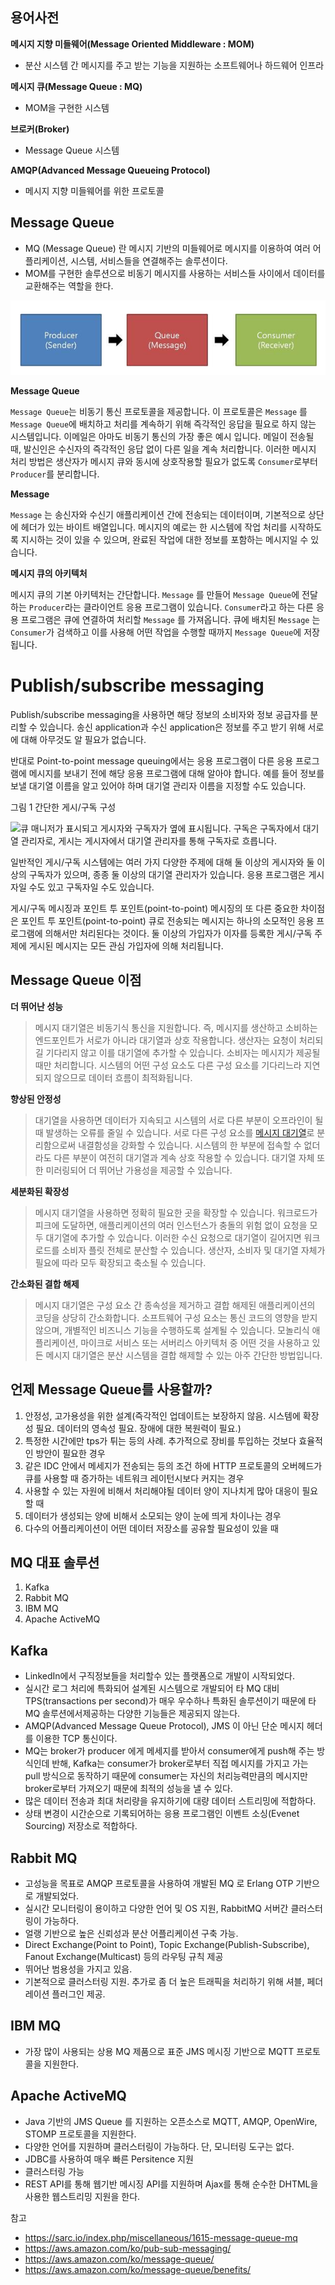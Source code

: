 ## 용어사전

**메시지 지향 미들웨어(Message Oriented Middleware : MOM)** 

* 분산 시스템 간 메시지를 주고 받는 기능을 지원하는 소프트웨어나 하드웨어 인프라

**메시지 큐(Message Queue : MQ)**

* MOM을 구현한 시스템

**브로커(Broker)**

* Message Queue 시스템

 **AMQP(Advanced Message Queueing Protocol)**

* 메시지 지향 미들웨어를 위한 프로토콜



## Message Queue

* MQ (Message Queue) 란 메시지 기반의 미들웨어로 메시지를 이용하여 여러 어플리케이션, 시스템, 서비스들을 연결해주는 솔루션이다.
* MOM를 구현한 솔루션으로 비동기 메시지를 사용하는 서비스들 사이에서 데이터를 교환해주는 역할을 한다.

![image-20210602221101816](.\images\image-20210602221101816.png)

**Message Queue**

`Message Queue`는 비동기 통신 프로토콜을 제공합니다. 이 프로토콜은 `Message` 를 `Message Queue`에 배치하고 처리를 계속하기 위해 즉각적인 응답을 필요로 하지 않는 시스템입니다. 이메일은 아마도 비동기 통신의 가장 좋은 예시 입니다. 메일이 전송될 때, 발신인은 수신자의 즉각적인 응답 없이 다른 일을 계속 처리합니다. 이러한 메시지 처리 방법은 생산자가 메시지 큐와 동시에 상호작용할 필요가 없도록 `Consumer`로부터 `Producer`를 분리합니다.



**Message** 

`Message` 는 송신자와 수신기 애플리케이션 간에 전송되는 데이터이며, 기본적으로 상단에 헤더가 있는 바이트 배열입니다. 메시지의 예로는 한 시스템에 작업 처리를 시작하도록 지시하는 것이 있을 수 있으며, 완료된 작업에 대한 정보를 포함하는 메시지일 수 있습니다.



**메시지 큐의 아키텍처**

메시지 큐의 기본 아키텍처는 간단합니다. `Message` 를 만들어 `Message Queue`에 전달하는 `Producer`라는 클라이언트 응용 프로그램이 있습니다. `Consumer`라고 하는 다른 응용 프로그램은 큐에 연결하여 처리할 `Message` 를 가져옵니다. 큐에 배치된 `Message` 는 `Consumer`가 검색하고 이를 사용해 어떤 작업을 수행할 때까지 `Message Queue`에 저장됩니다.

# Publish/subscribe messaging

Publish/subscribe messaging을 사용하면 해당 정보의 소비자와 정보 공급자를 분리할 수 있습니다. 송신 application과 수신 application은 정보를 주고 받기 위해 서로에 대해 아무것도 알 필요가 없습니다.

반대로 Point-to-point message queuing에서는 응용 프로그램이 다른 응용 프로그램에 메시지를 보내기 전에 해당 응용 프로그램에 대해 알아야 합니다. 예를 들어 정보를 보낼 대기열 이름을 알고 있어야 하며 대기열 관리자 이름을 지정할 수도 있습니다.

그림 1 간단한 게시/구독 구성

![큐 매니저가 표시되고 게시자와 구독자가 옆에 표시됩니다. 구독은 구독자에서 대기열 관리자로, 게시는 게시자에서 대기열 관리자를 통해 구독자로 흐릅니다.](https://www.ibm.com/docs/en/SSFKSJ_8.0.0/com.ibm.mq.pro.doc/q004870a.gif)

일반적인 게시/구독 시스템에는 여러 가지 다양한 주제에 대해 둘 이상의 게시자와 둘 이상의 구독자가 있으며, 종종 둘 이상의 대기열 관리자가 있습니다. 응용 프로그램은 게시자일 수도 있고 구독자일 수도 있습니다.

게시/구독 메시징과 포인트 투 포인트(point-to-point) 메시징의 또 다른 중요한 차이점은 포인트 투 포인트(point-to-point) 큐로 전송되는 메시지는 하나의 소모적인 응용 프로그램에 의해서만 처리된다는 것이다. 둘 이상의 가입자가 이자를 등록한 게시/구독 주제에 게시된 메시지는 모든 관심 가입자에 의해 처리됩니다.



## Message Queue 이점

**더 뛰어난 성능**

>  메시지 대기열은 비동기식 통신을 지원합니다. 즉, 메시지를 생산하고 소비하는 엔드포인트가 서로가 아니라 대기열과 상호 작용합니다. 생산자는 요청이 처리되길 기다리지 않고 이를 대기열에 추가할 수 있습니다. 소비자는 메시지가 제공될 때만 처리합니다. 시스템의 어떤 구성 요소도 다른 구성 요소를 기다리느라 지연되지 않으므로 데이터 흐름이 최적화됩니다.

**향상된 안정성**

> 대기열을 사용하면 데이터가 지속되고 시스템의 서로 다른 부분이 오프라인이 될 때 발생하는 오류를 줄일 수 있습니다. 서로 다른 구성 요소를 [메시지 대기열](https://aws.amazon.com/ko/sqs/)로 분리함으로써 내결함성을 강화할 수 있습니다. 시스템의 한 부분에 접속할 수 없더라도 다른 부분이 여전히 대기열과 계속 상호 작용할 수 있습니다. 대기열 자체 또한 미러링되어 더 뛰어난 가용성을 제공할 수 있습니다.

**세분화된 확장성**

>  메시지 대기열을 사용하면 정확히 필요한 곳을 확장할 수 있습니다. 워크로드가 피크에 도달하면, 애플리케이션의 여러 인스턴스가 충돌의 위험 없이 요청을 모두 대기열에 추가할 수 있습니다. 이러한 수신 요청으로 대기열이 길어지면 워크로드를 소비자 플릿 전체로 분산할 수 있습니다. 생산자, 소비자 및 대기열 자체가 필요에 따라 모두 확장되고 축소될 수 있습니다.

**간소화된 결합 해제**

> 메시지 대기열은 구성 요소 간 종속성을 제거하고 결합 해제된 애플리케이션의 코딩을 상당히 간소화합니다. 소프트웨어 구성 요소는 통신 코드의 영향을 받지 않으며, 개별적인 비즈니스 기능을 수행하도록 설계될 수 있습니다.
> 모놀리식 애플리케이션, 마이크로 서비스 또는 서버리스 아키텍처 중 어떤 것을 사용하고 있든 메시지 대기열은 분산 시스템을 결합 해제할 수 있는 아주 간단한 방법입니다.



## 언제 Message Queue를 사용할까?

1. 안정성, 고가용성을 위한 설계(즉각적인 업데이트는 보장하지 않음. 시스템에 확장성 필요. 데이터의 영속성 필요. 장애에 대한 복원력이 필요.)
2. 특정한 시간에만 tps가 튀는 등의 사례. 추가적으로 장비를 투입하는 것보다 효율적인 방안이 필요한 경우
3. 같은 IDC 안에서 메세지가 전송되는 등의 조건 하에 HTTP 프로토콜의 오버헤드가 큐를 사용할 때 증가하는 네트워크 레이턴시보다 커지는 경우
4. 사용할 수 있는 자원에 비해서 처리해야될 데이터 양이 지나치게 많아 대응이 필요할 때
5. 데이터가 생성되는 양에 비해서 소모되는 양이 눈에 띄게 차이나는 경우
6. 다수의 어플리케이션이 어떤 데이터 저장소를 공유할 필요성이 있을 때



##  MQ 대표 솔루션

1. Kafka
2. Rabbit MQ
3. IBM MQ
4. Apache ActiveMQ



## Kafka

- LinkedIn에서 구직정보들을 처리할수 있는 플랫폼으로 개발이 시작되었다.
- 실시간 로그 처리에 특화되어 설계된 시스템으로 개발되어 타 MQ 대비 TPS(transactions per second)가 매우 우수하나 특화된 솔루션이기 때문에 타 MQ 솔루션에서제공하는 다양한 기능들은 제공되지 않는다.
- AMQP(Advanced Message Queue Protocol), JMS 이 아닌 단순 메시지 헤더를 이용한 TCP 통신이다.
- MQ는 broker가 producer 에게 메세지를 받아서 consumer에게 push해 주는 방식인데 반해, Kafka는 consumer가 broker로부터 직접 메시지를 가지고 가는 pull 방식으로 동작하기 때문에 consumer는 자신의 처리능력만큼의 메시지만 broker로부터 가져오기 때문에 최적의 성능을 낼 수 있다.
- 많은 데이터 전송과 최대 처리량을 유지하기에 대량 데이터 스트리밍에 적합하다.
- 상태 변경이 시간순으로 기록되어하는 응용 프로그램인 이벤트 소싱(Evenet Sourcing) 저장소로 적합하다.



## Rabbit MQ

- 고성능을 목표로 AMQP 프로토콜을 사용하여 개발된 MQ 로 Erlang OTP 기반으로 개발되었다.
- 실시간 모니터링이 용이하고 다양한 언어 및 OS 지원, RabbitMQ 서버간 클러스터링이 가능하다.
- 얼랭 기반으로 높은 신뢰성과 분산 어플리케이션 구축 가능.
- Direct Exchange(Point to Point), Topic Exchange(Publish-Subscribe), Fanout Exchange(Multicast) 등의 라우팅 규칙 제공
- 뛰어난 범용성을 가지고 있음.
- 기본적으로 클러스터링 지원. 추가로 좀 더 높은 트래픽을 처리하기 위해 셔블, 페더레이션 플러그인 제공.



## IBM MQ

- 가장 많이 사용되는 상용 MQ 제품으로 표준 JMS 메시징 기반으로 MQTT 프로토콜을 지원한다.



## Apache ActiveMQ

- Java 기반의 JMS Queue 를 지원하는 오픈소스로 MQTT, AMQP, OpenWire, STOMP 프로토콜을 지원한다.
- 다양한 언어를 지원하며 클러스터링이 가능하다. 단, 모니터링 도구는 없다.
- JDBC를 사용하여 매우 빠른 Persitence 지원
- 클러스터링 가능
- REST API를 통해 웹기반 메시징 API를 지원하며 Ajax를 통해 순수한 DHTML을 사용한 웹스트리밍 지원을 한다.



참고

* https://sarc.io/index.php/miscellaneous/1615-message-queue-mq
* https://aws.amazon.com/ko/pub-sub-messaging/
* https://aws.amazon.com/ko/message-queue/
* https://aws.amazon.com/ko/message-queue/benefits/